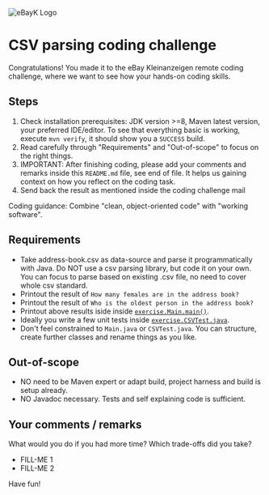 ![eBayK Logo](https://www.ebay-kleinanzeigen.de/static/img/common/logo/logo-ebayk-402x80.png)
# CSV parsing coding challenge

Congratulations! You made it to the eBay Kleinanzeigen remote coding challenge, where we want to see how your hands-on coding skills.


## Steps

1. Check installation prerequisites: JDK version >=8, Maven latest version, your preferred IDE/editor. To see that everything basic is working, execute `mvn verify`, it should show you a `SUCCESS` build.
2. Read carefully through "Requirements" and "Out-of-scope" to focus on the right things.
3. IMPORTANT: After finishing coding, please add your comments and remarks inside this `README.md` file, see end of file. It helps us gaining context on how you reflect on the coding task.
4. Send back the result as mentioned inside the coding challenge mail

Coding guidance: Combine "clean, object-oriented code" with "working software".


##  Requirements

* Take address-book.csv as data-source and parse it programmatically with Java. Do NOT use a csv parsing library, but code it on your own. You can focus to parse based on existing .csv file, no need to cover whole csv standard.
* Printout the result of `How many females are in the address book?`
* Printout the result of `Who is the oldest person in the address book?`
* Printout above results iside inside [`exercise.Main.main()`](/src/main/java/exercise/Main.java).
* Ideally you write a few unit tests inside [`exercise.CSVTest.java`](/src/test/java/excercise/CSVTest.java).
* Don't feel constrained to `Main.java` or `CSVTest.java`. You can structure, create further classes and rename things as you like. 


## Out-of-scope

* NO need to be Maven expert or adapt build, project harness and build is setup already.
* NO Javadoc necessary. Tests and self explaining code is sufficient.


## Your comments / remarks

What would you do if you had more time? Which trade-offs did you take?

* FILL-ME 1
* FILL-ME 2


Have fun!
